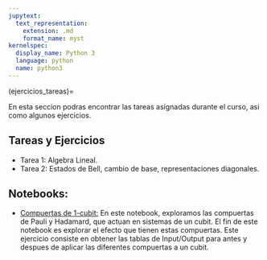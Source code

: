```yaml
---
jupytext:
  text_representation:
    extension: .md
    format_name: myst
kernelspec:
  display_name: Python 3
  language: python
  name: python3
---
```


(ejercicios_tareas)=

En esta seccion podras encontrar las tareas asignadas durante el curso, asi como algunos ejercicios.

## Tareas y Ejercicios

- Tarea 1: Algebra Lineal.
- Tarea 2: Estados de Bell, cambio de base, representaciones diagonales.

## Notebooks:

-  [Compuertas de 1-cubit:](https://github.com/delgadoandrea/NotebooksIntroALaQC/blob/main/Compuertasde1-Cubit.ipynb) En este notebook, exploramos las compuertas de Pauli y Hadamard, que actuan en sistemas de un cubit. El fin de este notebook es explorar el efecto que tienen estas compuertas. Este ejercicio consiste en obtener las tablas de Input/Output para antes y despues de aplicar las diferentes compuertas a un cubit.